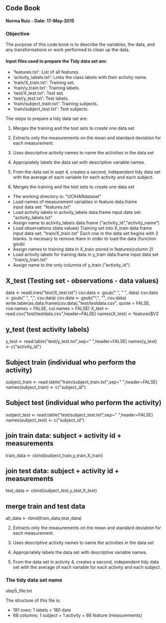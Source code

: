 ## Code Book
#### Norma Ruiz - Date: 17-May-2015
### Objective

The purpose of this code book is to describe the variables, the data, and any transformations or work performed to clean up the data.

#### Input files used to prepare the Tidy data set are:

* 'features.txt': List of all features.
* 'activity_labels.txt': Links the class labels with their activity name.
* 'train/X_train.txt': Training set.
* 'train/y_train.txt': Training labels.
* 'test/X_test.txt': Test set.
* 'test/y_test.txt': Test labels.
* 'train/subject_train.txt': Training subjects. 
* 'train/subject_test.txt': Test subjects.

The steps to prepare a tidy data set are:
 1. Merges the training and the test sets to create one data set
 2. Extracts only the measurements on the mean and standard deviation 
    for each measurement.
 3. Uses descriptive activity names to name the activities in the data set
 4. Appropiately labels the data set with descriptive variable names.
 5. From the data set in sept 4, creates a second, independent tidy data set 
    with the average of each variable for each activity and each subject.


1. Merges the training and the test sets to create one data set

* The working directory is: "UCIHARdataset"
* Load names of measurement variables in feature data.frame  
   input data set: "features.txt"
* Load activity labels in activity_labels data.frame
   input data set: "activity_labels.txt"
* Assign name to activity_labels data.frame ("activity_id","activity_name")
* Load observations (data values) Training set into X_train data frame
   input data set: "train/X_train.txt"
   Each row in the data set begins with 2 blanks. Is necesary to remove them
   in order to load the data (function gsub)
* Assign names to training data in X_train stored in features(column 2)
* Load activity labels for training data in y_train data.frame
   input data set "train/y_train.txt"
* Assign name to the only columna of y_train ("activity_id")
## X_test (Testing set - observations - data values)  
   data <- readLines("test/X_test.txt")
   csv.data <- gsub("  ", " ", data)
   csv.data <- gsub(" ", ",", csv.data)
   csv.data <- gsub("^,", "", csv.data)
   write.table(as.data.frame(csv.data),"test/testdata.csv", 
               quote = FALSE, row.names = FALSE, col.names = FALSE)
   X_test <- read.csv("test/testdata.csv",header=FALSE)
   names(X_test) <- features$V2
## y_test (test activity labels)  
   y_test <- read.table("test/y_test.txt",sep=" ",header=FALSE)
   names(y_test) <- c("activity_id")
## Subject train (individual who perform the activity)
   subject_train <- read.table("train/subject_train.txt",sep=" ",header=FALSE)
   names(subject_train) <- c("subject_id")
## Subject test (individual who perform the activity)
   subject_test <- read.table("test/subject_test.txt",sep=" ",header=FALSE)
   names(subject_test) <- c("subject_id")
## join train data: subject + activity id + measurements  
   train_data <- cbind(subject_train,y_train,X_train) 
## join test data: subject + activity id + measurements  
   test_data <- cbind(subject_test,y_test,X_test)
## merge train and test data
   all_data <- rbind(train_data,test_data)


2. Extracts only the measurements on the mean and standard deviation for each measurement. 

3. Uses descriptive activity names to name the activities in the data set

4. Appropriately labels the data set with descriptive variable names. 

5. From the data set in activity 4, creates a second, independent tidy data set with the average of each variable for each activity and each subject.


### The tidy data set name

step5_file.txt

The structure of this file is:

* 181 rows: 1 labels + 180 data
* 68 columns: 1 subject + 1 activity + 66 feature (measurements)
